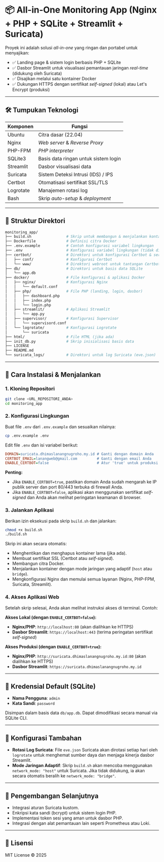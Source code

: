 # 📦 All-in-One Monitoring App (Nginx + PHP + SQLite + Streamlit + Suricata)

Proyek ini adalah solusi *all-in-one* yang ringan dan portabel untuk menyajikan:

- ✅ Landing page & sistem login berbasis PHP + SQLite
- ✅ Dasbor Streamlit untuk visualisasi pemantauan jaringan *real-time* (didukung oleh Suricata)
- ✅ Disajikan melalui satu kontainer Docker
- ✅ Dukungan HTTPS dengan sertifikat *self-signed* (lokal) atau Let's Encrypt (produksi)

---

## 🛠 Tumpukan Teknologi

| Komponen  | Fungsi                                  |
|-----------|-----------------------------------------|
| Ubuntu    | Citra dasar (22.04)                     |
| Nginx     | *Web server* & *Reverse Proxy*          |
| PHP-FPM   | *PHP interpreter*                       |
| SQLite3   | Basis data ringan untuk sistem login    |
| Streamlit | Dasbor visualisasi data                 |
| Suricata  | Sistem Deteksi Intrusi (IDS) / IPS      |
| Certbot   | Otomatisasi sertifikat SSL/TLS          |
| Logrotate | Manajemen rotasi log                    |
| Bash      | Skrip *auto-setup* & *deployment*       |

---

## 📂 Struktur Direktori

```bash
monitoring_app/
├── build.sh                # Skrip untuk membangun & menjalankan kontainer
├── Dockerfile              # Definisi citra Docker
├── .env.example            # Contoh konfigurasi variabel lingkungan
├── .env                    # Konfigurasi variabel lingkungan (tidak di-commit)
├── certbot/                # Direktori untuk konfigurasi Certbot & sertifikat SSL
│   ├── conf/               # Konfigurasi Certbot
│   └── www/                # Direktori webroot untuk tantangan Certbot
├── db/                     # Direktori untuk basis data SQLite
│   └── app.db
├── docker/                 # File konfigurasi & aplikasi Docker
│   ├── nginx/              # Konfigurasi Nginx
│   │   └── default.conf
│   ├── php/                # File PHP (landing, login, dasbor)
│   │   ├── dashboard.php
│   │   ├── index.php
│   │   └── login.php
│   ├── streamlit/          # Aplikasi Streamlit
│   │   └── app.py
│   ├── supervisor/         # Konfigurasi Supervisor
│   │   └── supervisord.conf
│   └── logrotate/          # Konfigurasi Logrotate
│       └── suricata
├── html/                   # File HTML (jika ada)
├── init_db.py              # Skrip inisialisasi basis data
├── LICENSE
├── README.md
└── suricata_logs/          # Direktori untuk log Suricata (eve.json)
```

---

## 🚀 Cara Instalasi & Menjalankan

### 1. Kloning Repositori

```bash
git clone <URL_REPOSITORI_ANDA>
cd monitoring_app
```

### 2. Konfigurasi Lingkungan

Buat file `.env` dari `.env.example` dan sesuaikan nilainya:

```bash
cp .env.example .env
```

Edit file `.env` dan isi variabel berikut:

```ini
DOMAIN=suricata.dhimaslanangnugroho.my.id # Ganti dengan domain Anda
CERTBOT_EMAIL=lanangweb@gmail.com         # Ganti dengan email Anda
ENABLE_CERTBOT=false                      # Atur 'true' untuk produksi dengan Certbot, 'false' untuk lokal/self-signed
```

**Penting:**
- Jika `ENABLE_CERTBOT=true`, pastikan domain Anda sudah mengarah ke IP publik server dan port 80/443 terbuka di firewall Anda.
- Jika `ENABLE_CERTBOT=false`, aplikasi akan menggunakan sertifikat *self-signed* dan Anda akan melihat peringatan keamanan di browser.

### 3. Jalankan Aplikasi

Berikan izin eksekusi pada skrip `build.sh` dan jalankan:

```bash
chmod +x build.sh
./build.sh
```

Skrip ini akan secara otomatis:
- Menghentikan dan menghapus kontainer lama (jika ada).
- Membuat sertifikat SSL (Certbot atau *self-signed*).
- Membangun citra Docker.
- Menjalankan kontainer dengan mode jaringan yang adaptif (`host` atau `bridge`).
- Mengkonfigurasi Nginx dan memulai semua layanan (Nginx, PHP-FPM, Suricata, Streamlit).

### 4. Akses Aplikasi Web

Setelah skrip selesai, Anda akan melihat instruksi akses di terminal. Contoh:

**Akses Lokal (dengan `ENABLE_CERTBOT=false`):**
- **Nginx/PHP**: `http://localhost:80` (akan dialihkan ke HTTPS)
- **Dasbor Streamlit**: `https://localhost:443` (terima peringatan sertifikat *self-signed*)

**Akses Produksi (dengan `ENABLE_CERTBOT=true`):**
- **Nginx/PHP**: `http://suricata.dhimaslanangnugroho.my.id:80` (akan dialihkan ke HTTPS)
- **Dasbor Streamlit**: `https://suricata.dhimaslanangnugroho.my.id`

---

## 🔐 Kredensial Default (SQLite)

* **Nama Pengguna**: `admin`
* **Kata Sandi**: `password`

Disimpan dalam basis data `db/app.db`. Dapat dimodifikasi secara manual via SQLite CLI.

---

## 🔧 Konfigurasi Tambahan

- **Rotasi Log Suricata**: File `eve.json` Suricata akan dirotasi setiap hari oleh `logrotate` untuk menghemat sumber daya dan menjaga kinerja dasbor Streamlit.
- **Mode Jaringan Adaptif**: Skrip `build.sh` akan mencoba menggunakan `network_mode: "host"` untuk Suricata. Jika tidak didukung, ia akan secara otomatis beralih ke `network_mode: "bridge"`.

---

## 🧪 Pengembangan Selanjutnya

- Integrasi aturan Suricata kustom.
- Enkripsi kata sandi (bcrypt) untuk sistem login PHP.
- Implementasi token sesi yang aman untuk dasbor PHP.
- Integrasi dengan alat pemantauan lain seperti Prometheus atau Loki.

---

## 🪪 Lisensi

MIT License © 2025

```